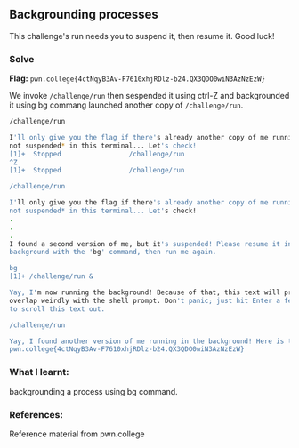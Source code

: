 ## Backgrounding processes
This challenge's run needs you to suspend it, then resume it. Good luck!

### Solve
**Flag:**  `pwn.college{4ctNqyB3Av-F7610xhjRDlz-b24.QX3QDO0wiN3AzNzEzW}`

We invoke  `/challenge/run` then sespended it using ctrl-Z and backgrounded it using bg commang launched another copy of `/challenge/run`.

```bash
/challenge/run

I'll only give you the flag if there's already another copy of me running *and
not suspended* in this terminal... Let's check!
[1]+  Stopped                 /challenge/run
^Z
[1]+  Stopped                 /challenge/run

/challenge/run

I'll only give you the flag if there's already another copy of me running *and
not suspended* in this terminal... Let's check!
.
.
.
I found a second version of me, but it's suspended! Please resume it in the
background with the 'bg' command, then run me again.

bg
[1]+ /challenge/run &

Yay, I'm now running the background! Because of that, this text will probably
overlap weirdly with the shell prompt. Don't panic; just hit Enter a few times
to scroll this text out.

/challenge/run

Yay, I found another version of me running in the background! Here is the flag:
pwn.college{4ctNqyB3Av-F7610xhjRDlz-b24.QX3QDO0wiN3AzNzEzW}
```

### What I learnt:
backgrounding a process using bg command.

### References:
Reference material from pwn.college
